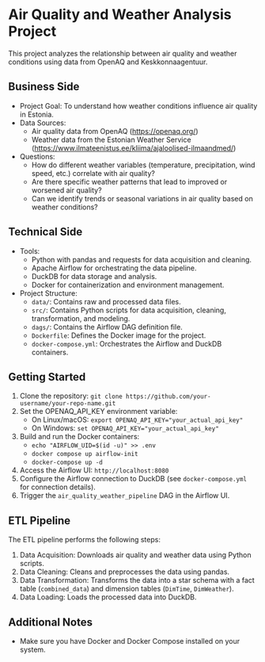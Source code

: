 # Air Quality and Weather Analysis Project

This project analyzes the relationship between air quality and weather conditions using data from OpenAQ and Keskkonnaagentuur.

## Business Side

*   Project Goal: To understand how weather conditions influence air quality in Estonia.
*   Data Sources:
    *   Air quality data from OpenAQ (https://openaq.org/)
    *   Weather data from the Estonian Weather Service (https://www.ilmateenistus.ee/kliima/ajaloolised-ilmaandmed/)
*   Questions:
    *   How do different weather variables (temperature, precipitation, wind speed, etc.) correlate with air quality?
    *   Are there specific weather patterns that lead to improved or worsened air quality?
    *   Can we identify trends or seasonal variations in air quality based on weather conditions?

## Technical Side

*   Tools:
    *   Python with pandas and requests for data acquisition and cleaning.
    *   Apache Airflow for orchestrating the data pipeline.
    *   DuckDB for data storage and analysis.
    *   Docker for containerization and environment management.
*   Project Structure:
    *   `data/`: Contains raw and processed data files.
    *   `src/`: Contains Python scripts for data acquisition, cleaning, transformation, and modeling.
    *   `dags/`: Contains the Airflow DAG definition file.
    *   `Dockerfile`: Defines the Docker image for the project.
    *   `docker-compose.yml`: Orchestrates the Airflow and DuckDB containers.

## Getting Started

1.  Clone the repository: `git clone https://github.com/your-username/your-repo-name.git`
2.  Set the OPENAQ_API_KEY environment variable:
    *   On Linux/macOS: `export OPENAQ_API_KEY="your_actual_api_key"`
    *   On Windows: `set OPENAQ_API_KEY="your_actual_api_key"`
3.  Build and run the Docker containers: 
    *   `echo "AIRFLOW_UID=$(id -u)" >> .env` 
    *   `docker compose up airflow-init`
    *   `docker-compose up -d`
4.  Access the Airflow UI: `http://localhost:8080`
5.  Configure the Airflow connection to DuckDB (see `docker-compose.yml` for connection details).
6.  Trigger the `air_quality_weather_pipeline` DAG in the Airflow UI.

## ETL Pipeline

The ETL pipeline performs the following steps:

1.  Data Acquisition: Downloads air quality and weather data using Python scripts.
2.  Data Cleaning: Cleans and preprocesses the data using pandas.
3.  Data Transformation: Transforms the data into a star schema with a fact table (`combined_data`) and dimension tables (`DimTime`, `DimWeather`).
4.  Data Loading: Loads the processed data into DuckDB.

## Additional Notes

*   Make sure you have Docker and Docker Compose installed on your system.
